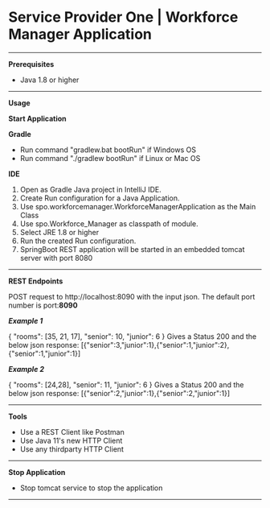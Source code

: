 # Service Provider One | Workforce Manager Application
---
**Prerequisites**
* Java 1.8 or higher
---
**Usage**

**Start Application**

**Gradle**
* Run command "gradlew.bat bootRun" if Windows OS
* Run command "./gradlew bootRun" if Linux or Mac OS

**IDE**
1. Open as Gradle Java project in IntelliJ IDE.
2. Create Run configuration for a Java Application.
3. Use spo.workforcemanager.WorkforceManagerApplication as the Main Class
4. Use spo.Workforce_Manager as classpath of module.
5. Select JRE 1.8 or higher
6. Run the created Run configuration.
8. SpringBoot REST application will be started in an embedded tomcat server with port 8080

---
**REST Endpoints**

POST request to http://localhost:8090 with the input json.
The default port number is port:**8090**

***Example 1***

{ "rooms": [35, 21, 17], "senior": 10, "junior": 6 }
Gives a Status 200 and the below json response:
[{"senior":3,"junior":1},{"senior":1,"junior":2},{"senior":1,"junior":1}]

***Example 2***

{ "rooms": [24,28], "senior": 11, "junior": 6 }
Gives a Status 200 and the below json response:
[{"senior":2,"junior":1},{"senior":2,"junior":1}]

---
**Tools**
* Use a REST Client like Postman
* Use Java 11's new HTTP Client
* Use any thirdparty HTTP Client
---
**Stop Application**
* Stop tomcat service to stop the application
---

